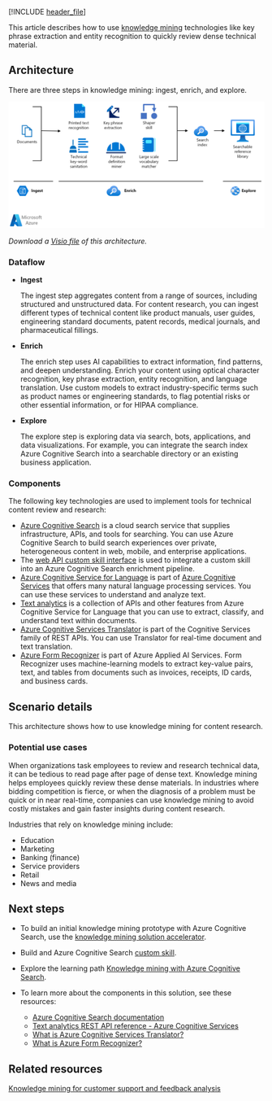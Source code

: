 <!-- cSpell:ignore pracjain -->

[!INCLUDE [header_file](../../../includes/sol-idea-header.md)]

This article describes how to use [knowledge mining](https://azure.microsoft.com/solutions/knowledge-mining) technologies like key phrase extraction and entity recognition to quickly review dense technical material.

## Architecture

There are three steps in knowledge mining: ingest, enrich, and explore.

[ ![Architecture diagram: knowledge mining in content research, with three steps: ingest, enrich, and explore.](../media/knowledge-mining-content-research.png)](../media/knowledge-mining-content-research.png#lightbox)

*Download a [Visio file](https://arch-center.azureedge.net/knowledge-mining-content-research.vsdx) of this architecture.*

### Dataflow

- **Ingest**

  The ingest step aggregates content from a range of sources, including structured and unstructured data. For content research, you can ingest different types of technical content like product manuals, user guides, engineering standard documents, patent records, medical journals, and pharmaceutical fillings.

- **Enrich**

  The enrich step uses AI capabilities to extract information, find patterns, and deepen understanding. Enrich your content using optical character recognition, key phrase extraction, entity recognition, and language translation. Use custom models to extract industry-specific terms such as product names or engineering standards, to flag potential risks or other essential information, or for HIPAA compliance.

- **Explore**

  The explore step is exploring data via search, bots, applications, and data visualizations. For example, you can integrate the search index Azure Cognitive Search into a searchable directory or an existing business application.

### Components

The following key technologies are used to implement tools for technical content review and research:

- [Azure Cognitive Search](https://azure.microsoft.com/services/search) is a cloud search service that supplies infrastructure, APIs, and tools for searching. You can use Azure Cognitive Search to build search experiences over private, heterogeneous content in web, mobile, and enterprise applications.
- The [web API custom skill interface](/azure/search/cognitive-search-custom-skill-interface) is used to integrate a custom skill into an Azure Cognitive Search enrichment pipeline.
- [Azure Cognitive Service for Language](https://azure.microsoft.com/services/cognitive-services/language-service) is part of [Azure Cognitive Services](https://azure.microsoft.com/services/cognitive-services) that offers many natural language processing services. You can use these services to understand and analyze text.
- [Text analytics](https://azure.microsoft.com/services/cognitive-services/text-analytics) is a collection of APIs and other features from Azure Cognitive Service for Language that you can use to extract, classify, and understand text within documents.
- [Azure Cognitive Services Translator](https://azure.microsoft.com/services/cognitive-services/translator) is part of the Cognitive Services family of REST APIs. You can use Translator for real-time document and text translation.
- [Azure Form Recognizer](https://azure.microsoft.com/services/cognitive-services/form-recognizer) is part of Azure Applied AI Services. Form Recognizer uses machine-learning models to extract key-value pairs, text, and tables from documents such as invoices, receipts, ID cards, and business cards.

## Scenario details

This architecture shows how to use knowledge mining for content research.

### Potential use cases

When organizations task employees to review and research technical data, it can be tedious to read page after page of dense text. Knowledge mining helps employees quickly review these dense materials. In industries where bidding competition is fierce, or when the diagnosis of a problem must be quick or in near real-time, companies can use knowledge mining to avoid costly mistakes and gain faster insights during content research.

Industries that rely on knowledge mining include:

- Education
- Marketing
- Banking (finance)
- Service providers
- Retail
- News and media

## Next steps

- To build an initial knowledge mining prototype with Azure Cognitive Search, use the [knowledge mining solution accelerator](/azure/architecture/solution-ideas/articles/content-research).
- Build and Azure Cognitive Search [custom skill](/azure/search/cognitive-search-custom-skill-interface).
- Explore the learning path [Knowledge mining with Azure Cognitive Search](/training/paths/implement-knowledge-mining-azure-cognitive-search).
- To learn more about the components in this solution, see these resources:

  - [Azure Cognitive Search documentation](/azure/search)
  - [Text analytics REST API reference - Azure Cognitive Services](/rest/api/cognitiveservices-textanalytics)
  - [What is Azure Cognitive Services Translator?](/azure/cognitive-services/translator/translator-overview)
  - [What is Azure Form Recognizer?](/azure/applied-ai-services/form-recognizer/overview)

## Related resources

[Knowledge mining for customer support and feedback analysis](./customer-feedback-and-analytics.yml)
